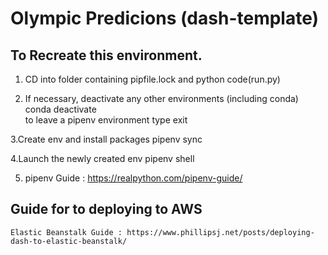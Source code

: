 # Olympic Predicions (dash-template)

## To Recreate this environment. 

 1. CD into folder containing pipfile.lock and python code(run.py)

 2. If necessary, deactivate any other environments (including conda) 
     conda deactivate     
     to leave a pipenv environment  type exit      

 3.Create env and install packages
	pipenv sync
 
 4.Launch the newly created env
	pipenv shell

 5. pipenv Guide : https://realpython.com/pipenv-guide/



 ## Guide for to deploying to AWS
    Elastic Beanstalk Guide : https://www.phillipsj.net/posts/deploying-dash-to-elastic-beanstalk/